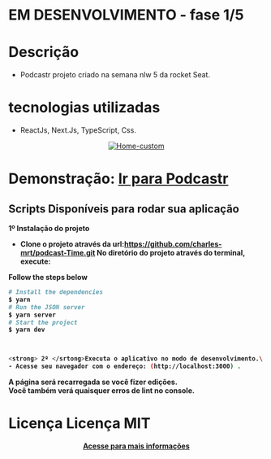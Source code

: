 # EM DESENVOLVIMENTO - fase 1/5

# Descrição
- Podcastr projeto criado na semana nlw 5 da rocket Seat.


# tecnologias utilizadas
 - ReactJs, Next.Js, TypeScript, Css.

<p align="center">
  <a href="https://podcast-time.vercel.app/" target="_blank"><img src="https://i.ibb.co/h7Q7TqY/podcaster.jpg" alt="Home-custom" border="0"></a>
</p>
<h1>Demonstração:  <a href="https://podcast-time.vercel.app/" target="_blank">Ir para Podcastr</a></h1>


## Scripts Disponíveis para rodar sua aplicação

<strong> 1º </srtong>Instalação do projeto 
- Clone o projeto através da url:https://github.com/charles-mrt/podcast-Time.git 
No diretório do projeto através do terminal, execute:

Follow the steps below
```bash
# Install the dependencies
$ yarn
# Run the JSON server
$ yarn server
# Start the project
$ yarn dev



<strong> 2º </srtong>Executa o aplicativo no modo de desenvolvimento.\
- Acesse seu navegador com o endereço: (http://localhost:3000) .
```

A página será recarregada se você fizer edições. \
Você também verá quaisquer erros de lint no console.

# Licença Licença MIT
<p align="center">
  <a href="https://github.com/charles-mrt/podcastr/blob/main/README.md" target="_blank">Acesse para mais informações</a>
</p>